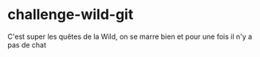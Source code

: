 # challenge-wild-git

C'est super les quêtes de la Wild, on se marre bien et pour une fois il n'y a pas de chat
